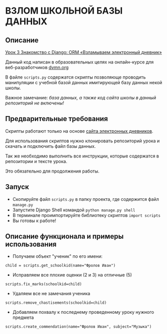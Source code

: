 # ВЗЛОМ ШКОЛЬНОЙ БАЗЫ ДАННЫХ

## Описание

[Урок 3 Знакомство с Django: ORM «Взламываем электронный дневник»](https://dvmn.org/modules/django-orm/lesson/correcting-grades/)

Данный код написан в образовательных целях на онлайн-курсе для веб-разработчиков [dvmn.org](https://dvmn.org)

В файле `scripts.py` содержатся скрипты позволяюще проводить манипуляции с учебной базой данных имитирующей базу данных некой школы.

Важное замечание: *база данных, а также код сайта школы в данный репозиторий не включены!*

## Предварительные требования

Скрипты работают только на основе [сайта электронных дневников](https://github.com/devmanorg/e-diary/tree/master).

Для использования скриптов нужно клонировать репозиторий урока и скачать и подключить файл базы данных.

Так же необходимо выполнить все инструкции, которые содержатся в репозитории и тексте урока.

Это обязательно для продолжения работы.

## Запуск

- Скопируйте файл `scripts.py` в папку проекта, где содержится файл `manage.py`
- Запустите Django Shell командой `python manage.py shell`
- В терминале проимпортируйте библиотеку скриптов `import scripts`
- Вы готовы к работе!

## Описание функционала и примеры использования

- Получаем объект "ученик" по его имени:

```child = scripts.get_schoolkid(name="Фролов Иван")```

- Исправляем все плохие оценки (2 и 3) на отличные (5)

```scripts.fix_marks(schoolkid=child)```

- Удаляем все не замечания ученика

```scripts.remove_chastisements(schoolkid=child)```

- Добавляем похвалу к последнему проведенному уроку нужного предмета

```scripts.create_commendation(name="Фролов Иван", subject="Музыка")```
